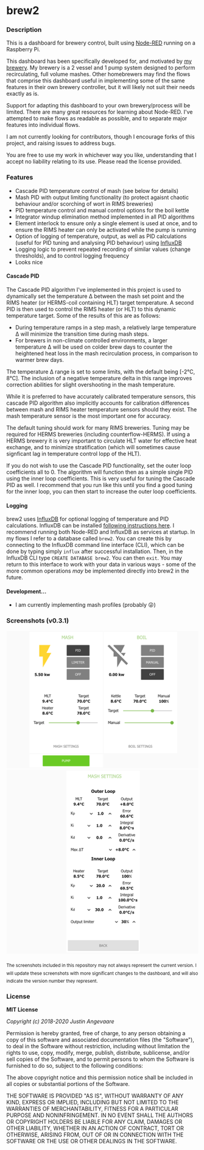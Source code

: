 <h1>brew2</h1>
<h3>Description</h3>

This is a dashboard for brewery control, built using [Node-RED](https://github.com/node-red/node-red) running on a Raspberry Pi.

This dashboard has been specifically developed for, and motivated by [my brewery](https://onbrewing.com). My brewery is a 2 vessel and 1 pump system designed to perform recirculating, full volume mashes. Other homebrewers may find the flows that comprise this dashboard useful in implementing some of the same features in their own brewery controller, but it will likely not suit their needs exactly as is. 

Support for adapting this dashboard to your own brewery/process will be limited. There are many great resources for learning about Node-RED. I've attempted to make flows as readable as possible, and to separate major features into individual flows. 

I am not currently looking for contributors, though I encourage forks of this project, and raising issues to address bugs.

You are free to use my work in whichever way you like, understanding that I accept no liability relating to its use. Please read the license provided. 

<h3>Features</h3>

* Cascade PID temperature control of mash (see below for details)
* Mash PID with output limiting functionality (to protect agaisnt chaotic behaviour and/or scorching of wort in RIMS breweries)
* PID temperature control and manual control options for the boil kettle
* Integrator windup elimination method implemented in all PID algorithms
* Element interlock to ensure only a single element is used at once, and to ensure the RIMS heater can only be activated while the pump is running
* Option of logging of temperature, output, as well as PID calculations (useful for PID tuning and analysing PID behaviour) using [InfluxDB](https://github.com/influxdata/influxdb)
* Logging logic to prevent repeated recording of similar values (change thresholds), and to control logging frequency 
* Looks nice

<h4>Cascade PID</h4>

The Cascade PID algorithm I've implemented in this project is used to dynamically set the temperature Δ between the mash set point and the RIMS heater (or HERMS-coil containing HLT) target temperature. A second PID is then used to control the RIMS heater (or HLT) to this dynamic temperature target. Some of the results of this are as follows:

* During temperature ramps in a step mash, a relatively large temperature Δ will minimize the transition time during mash steps.
* For brewers in non-climate controlled environments, a larger temperature Δ will be used on colder brew days to counter the heightened heat loss in the mash recirculation process, in comparison to warmer brew days.

The temperature Δ range is set to some limits, with the default being [-2°C, 8°C]. The inclusion of a negative temperature delta in this range improves correction abilities for slight overshooting in the mash temperature.

While it is preferred to have accurately calibrated temperature sensors, this cascade PID algorithm also implicitly accounts for calibration differences between mash and RIMS heater temperature sensors should they exist. The mash temperature sensor is the most important one for accuracy.

The default tuning should work for many RIMS breweries. Tuning may be required for HERMS breweries (including counterflow-HERMS). If using a HERMS brewery it is very important to circulate HLT water for effective heat exchange, and to minimize stratification (which will sometimes cause signficant lag in temperature control lopp of the HLT).

If you do not wish to use the Cascade PID functionality, set the outer loop coefficients all to 0. The algorithm will function then as a simple single PID using the inner loop coefficients. This is very useful for tuning the Cascade PID as well. I recommend that you run like this until you find a good tuning for the inner loop, you can then start to increase the outer loop coefficients.

<h4>Logging</h4>

brew2 uses <a href="https://github.com/influxdata/influxdb">InfluxDB</a> for optional logging of temperature and PID calculations. InfluxDB can be installed <a href="https://docs.influxdata.com/influxdb/v1.7/introduction/installation">following instructions here</a>. I recommend running both Node-RED and InfluxDB as services at startup. In my flows I refer to a database called `brew2`. You can create this by connecting to the InfluxDB command line interface (CLI), which can be done by typing simply `influx` after successful installation. Then, in the InfluxDB CLI type `CREATE DATABASE brew2`. You can then `exit`. You may return to this interface to work with your data in various ways - some of the more common operations *may* be implemented directly into brew2 in the future.

<h4>Development...</h3>

* I am currently implementing mash profiles (probably 😜)

<h3>Screenshots (v0.3.1)</h3>

<img src = "main.png" width=600>
<img src = "mash_settings.png" width=600>

<sub>The screenshots included in this repository may not always represent the current version. I will update these screenshots with more significant changes to the dashboard, and will also indicate the version number they represent.</sub>

<h3>License</h3>
<b>MIT License</b>

<i>Copyright (c) 2018-2020 Justin Angevaare</i>

Permission is hereby granted, free of charge, to any person obtaining a copy
of this software and associated documentation files (the "Software"), to deal
in the Software without restriction, including without limitation the rights
to use, copy, modify, merge, publish, distribute, sublicense, and/or sell
copies of the Software, and to permit persons to whom the Software is
furnished to do so, subject to the following conditions:

The above copyright notice and this permission notice shall be included in all
copies or substantial portions of the Software.

THE SOFTWARE IS PROVIDED "AS IS", WITHOUT WARRANTY OF ANY KIND, EXPRESS OR
IMPLIED, INCLUDING BUT NOT LIMITED TO THE WARRANTIES OF MERCHANTABILITY,
FITNESS FOR A PARTICULAR PURPOSE AND NONINFRINGEMENT. IN NO EVENT SHALL THE
AUTHORS OR COPYRIGHT HOLDERS BE LIABLE FOR ANY CLAIM, DAMAGES OR OTHER
LIABILITY, WHETHER IN AN ACTION OF CONTRACT, TORT OR OTHERWISE, ARISING FROM,
OUT OF OR IN CONNECTION WITH THE SOFTWARE OR THE USE OR OTHER DEALINGS IN THE
SOFTWARE.
